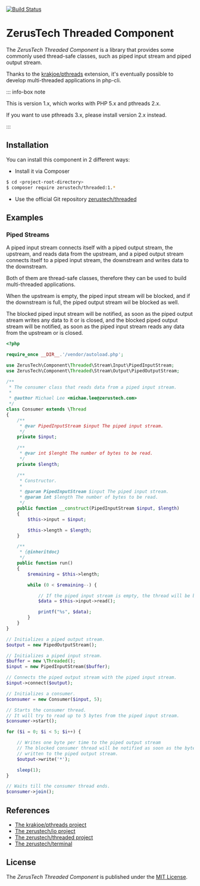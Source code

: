 [![Build Status](https://api.travis-ci.org/zerustech/threaded.svg)](https://travis-ci.org/zerustech/threaded)

ZerusTech Threaded Component
================================================
The *ZerusTech Threaded Component* is a library that provides some commonly used
thread-safe classes, such as piped input stream and piped output stream.

Thanks to the [krakjoe/pthreads][2] extension, it's eventually possible to
develop multi-threaded applications in php-cli.

::: info-box note

This is version 1.x, which works with PHP 5.x and pthreads 2.x.

If you want to use pthreads 3.x, please install version 2.x instead.

:::

Installation
-------------

You can install this component in 2 different ways:

* Install it via Composer
```bash
$ cd <project-root-directory>
$ composer require zerustech/threaded:1.*
```

* Use the official Git repository [zerustech/threaded][4]

Examples
-------------

### Piped Streams ###

A piped input stream connects itself with a piped output stream, the upstream,
and reads data from the upstream, and a piped output stream connects itself to
a piped input stream, the downstream and writes data to the downstream.

Both of them are thread-safe classes, therefore they can be used to build
multi-threaded applications.

When the upstream is empty, the piped input stream will be blocked, and if the
downstream is full, the piped output stream wil be blocked as well.

The blocked piped input stream will be notified, as soon as the piped output
stream writes any data to it or is closed, and the blocked piped output stream
will be notified, as soon as the piped input stream reads any data from the
upstream or is closed.

```php
<?php

require_once __DIR__.'/vendor/autoload.php';

use ZerusTech\Component\Threaded\Stream\Input\PipedInputStream;
use ZerusTech\Component\Threaded\Stream\Output\PipedOutputStream;

/**
 * The consumer class that reads data from a piped input stream.
 *
 * @author Michael Lee <michae.lee@zerustech.com>
 */
class Consumer extends \Thread
{
    /**
     * @var PipedInputStream $input The piped input stream.
     */
    private $input;

    /**
     * @var int $lenght The number of bytes to be read. 
     */
    private $length;

    /**
     * Constructor.
     *
     * @param PipedInputStream $input The piped input stream.
     * @param int $length The number of bytes to be read.
     */
    public function __construct(PipedInputStream $input, $length)
    {
        $this->input = $input;

        $this->length = $length;
    }

    /**
     * {@inheritdoc}
     */
    public function run()
    {
        $remaining = $this->length;

        while (0 < $remaining--) {

            // If the piped input stream is empty, the thread will be blocked.
            $data = $this->input->read();

            printf("%s", $data);
        }
    }
}

// Initializes a piped output stream.
$output = new PipedOutputStream();

// Initializes a piped input stream.
$buffer = new \Threaded();
$input = new PipedInputStream($buffer);

// Connects the piped output stream with the piped input stream.
$input->connect($output);

// Initializes a consumer.
$consumer = new Consumer($input, 5);

// Starts the consumer thread.
// It will try to read up to 5 bytes from the piped input stream.
$consumer->start();

for ($i = 0; $i < 5; $i++) {

    // Writes one byte per time to the piped output stream
    // The blocked consumer thread will be notified as soon as the byte is 
    // written to the piped output stream.
    $output->write('*');

    sleep(1);
}

// Waits till the consumer thread ends.
$consumer->join();

```

References
----------
* [The krakjoe/pthreads project][2]
* [The zerustech/io project][3]
* [The zerustech/threaded project][4]
* [The zerustech/terminal][5]


[1]:  https://opensource.org/licenses/MIT "The MIT License (MIT)"
[2]:  https://github.com/krakjoe/pthreads "The krakjoe/pthreads Project"
[3]:  https://github.com/zerustech/io "The zerustech/io Project"
[4]:  https://github.com/zerustech/threaded "The zerustech/threaded Project"
[5]:  https://github.com/zerustech/terminal "The zerustech/terminal Project"

License
-------
The *ZerusTech Threaded Component* is published under the [MIT License][1].
